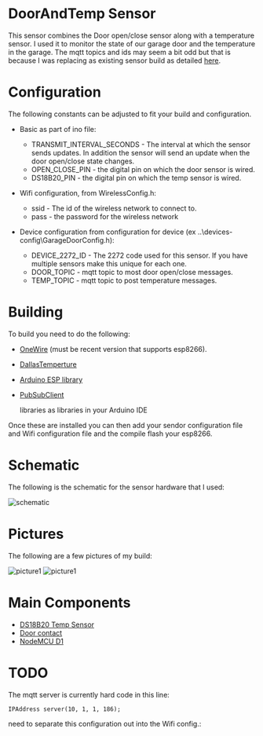 # DoorAndTemp Sensor

This sensor combines the Door open/close sensor along with a temperature
sensor.  I used it to monitor the state of our garage door and
the temperature in the garage.  The mqtt topics and ids may seem a bit odd but
that is because I was replacing as existing sensor build as detailed
[here](https://github.com/mhdawson/arduino-sensors/tree/master/DoorAndTempSensor).

# Configuration

The following constants can be adjusted to fit your build
and configuration.

* Basic as part of ino file:
  * TRANSMIT_INTERVAL_SECONDS - The interval at which the sensor sends
    updates.  In addition the sensor will send an update when the door
    open/close state changes.
  * OPEN_CLOSE_PIN - the digital pin on which the door sensor is wired.
  * DS18B20_PIN - the digital pin on which the temp sensor is wired.


* Wifi configuration, from WirelessConfig.h:
  * ssid - The id of the wireless network to connect to.
  * pass - the password for the wireless network


* Device configuration from configuration for device (ex ..\devices-config\GarageDoorConfig.h):
  * DEVICE_2272_ID - The 2272 code used for this sensor. If you have
    multiple sensors make this unique for each one.
  * DOOR_TOPIC - mqtt topic to most door open/close messages.
  * TEMP_TOPIC - mqtt topic to post temperature messages.

# Building

To build you need to do the following:

* [OneWire](https://github.com/PaulStoffregen/OneWire) (must be recent version
  that supports esp8266).
*  [DallasTemperture](http://milesburton.com/Main_Page?title=Dallas_Temperature_Control_Library)
* [Arduino ESP library](https://github.com/esp8266/Arduino)
* [PubSubClient](https://github.com/knolleary/pubsubclient)

  libraries as libraries in your Arduino IDE

Once these are installed you can then add your sendor configuration file and
Wifi configuration file and the compile flash your esp8266.

# Schematic

The following is the schematic for the sensor hardware that I
used:

![schematic](https://raw.githubusercontent.com/mhdawson/arduino-esp8266/master/pictures/esp-door-diag.jpg)

# Pictures

The following are a few pictures of my build:

![picture1](https://raw.githubusercontent.com/mhdawson/arduino-esp8266/master/pictures/esp-door-pict1.jpg)
![picture1](https://raw.githubusercontent.com/mhdawson/arduino-esp8266/master/pictures/esp-door-pict2.jpg)

# Main Components

* [DS18B20 Temp Sensor](http://www.ebay.ca/itm/10PCS-Waterproof-Digital-Thermal-Probe-or-Sensor-DS18B20-/130702483183?hash=item1e6e799eef)
* [Door contact](http://www.ebay.ca/itm/5-Set-Recessed-Door-Window-Contact-Magnetic-Reed-Switch-Sensor-Security-Alarm-/381198534569?hash=item58c13407a9:g:U7IAAOSw-7RVCm9F)
* [NodeMCU D1](http://www.ebay.com/itm/NodeMCU-Lua-ESP-12-WeMos-D1-Mini-WIFI-4M-Bytes-Development-Board-Module-ESP8266-/321989574625)

# TODO

The mqtt server is currently hard code in this line:

```
IPAddress server(10, 1, 1, 186);
```

need to separate this configuration out into the Wifi config.:
